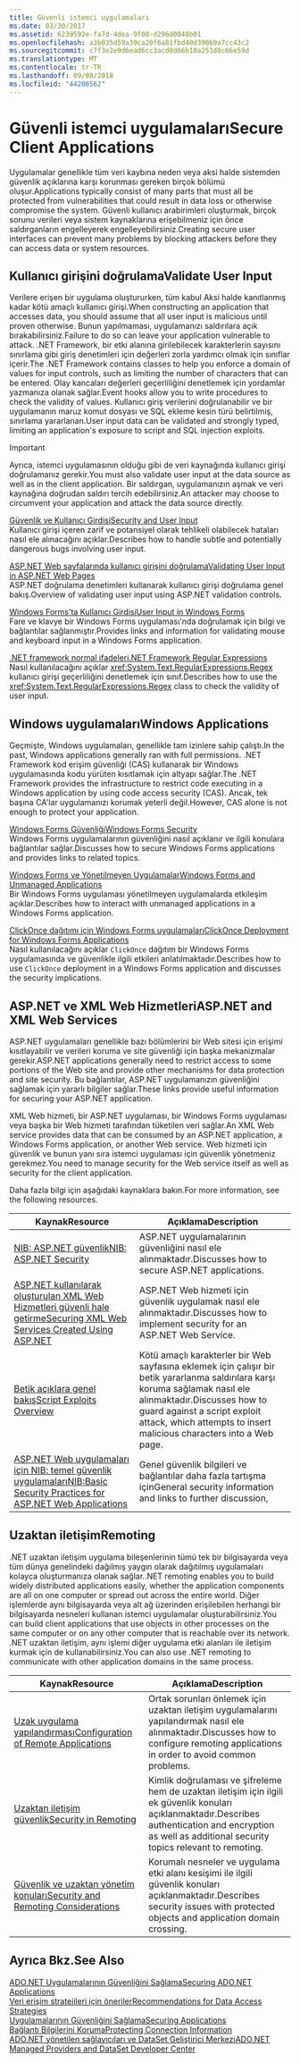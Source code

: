 ```yaml
---
title: Güvenli istemci uygulamaları
ms.date: 03/30/2017
ms.assetid: 6239592e-fa7d-4dea-9f00-d296d0048b01
ms.openlocfilehash: a3b035d59a39ca20f6a81fbd40d39069a7cc43c2
ms.sourcegitcommit: c7f3e2e9d6ead6cc3acd0d66b10a251d0c66e59d
ms.translationtype: MT
ms.contentlocale: tr-TR
ms.lasthandoff: 09/08/2018
ms.locfileid: "44208562"
---
```

# <a name="secure-client-applications"></a><span data-ttu-id="cd5db-102">Güvenli istemci uygulamaları</span><span class="sxs-lookup"><span data-stu-id="cd5db-102">Secure Client Applications</span></span>
<span data-ttu-id="cd5db-103">Uygulamalar genellikle tüm veri kaybına neden veya aksi halde sistemden güvenlik açıklarına karşı korunması gereken birçok bölümü oluşur.</span><span class="sxs-lookup"><span data-stu-id="cd5db-103">Applications typically consist of many parts that must all be protected from vulnerabilities that could result in data loss or otherwise compromise the system.</span></span> <span data-ttu-id="cd5db-104">Güvenli kullanıcı arabirimleri oluşturmak, birçok sorunu verileri veya sistem kaynaklarına erişebilmeniz için önce saldırganların engelleyerek engelleyebilirsiniz.</span><span class="sxs-lookup"><span data-stu-id="cd5db-104">Creating secure user interfaces can prevent many problems by blocking attackers before they can access data or system resources.</span></span>  
  
## <a name="validate-user-input"></a><span data-ttu-id="cd5db-105">Kullanıcı girişini doğrulama</span><span class="sxs-lookup"><span data-stu-id="cd5db-105">Validate User Input</span></span>  
 <span data-ttu-id="cd5db-106">Verilere erişen bir uygulama oluştururken, tüm kabul Aksi halde kanıtlanmış kadar kötü amaçlı kullanıcı girişi.</span><span class="sxs-lookup"><span data-stu-id="cd5db-106">When constructing an application that accesses data, you should assume that all user input is malicious until proven otherwise.</span></span> <span data-ttu-id="cd5db-107">Bunun yapılmaması, uygulamanızı saldırılara açık bırakabilirsiniz.</span><span class="sxs-lookup"><span data-stu-id="cd5db-107">Failure to do so can leave your application vulnerable to attack.</span></span> <span data-ttu-id="cd5db-108">.NET Framework, bir etki alanına girilebilecek karakterlerin sayısını sınırlama gibi giriş denetimleri için değerleri zorla yardımcı olmak için sınıflar içerir.</span><span class="sxs-lookup"><span data-stu-id="cd5db-108">The .NET Framework contains classes to help you enforce a domain of values for input controls, such as limiting the number of characters that can be entered.</span></span> <span data-ttu-id="cd5db-109">Olay kancaları değerleri geçerliliğini denetlemek için yordamlar yazmanıza olanak sağlar.</span><span class="sxs-lookup"><span data-stu-id="cd5db-109">Event hooks allow you to write procedures to check the validity of values.</span></span> <span data-ttu-id="cd5db-110">Kullanıcı giriş verilerini doğrulanabilir ve bir uygulamanın maruz komut dosyası ve SQL ekleme kesin türü belirtilmiş, sınırlama yararlanan.</span><span class="sxs-lookup"><span data-stu-id="cd5db-110">User input data can be validated and strongly typed, limiting an application's exposure to script and SQL injection exploits.</span></span>  
  
> [!IMPORTANT]
>  <span data-ttu-id="cd5db-111">Ayrıca, istemci uygulamasının olduğu gibi de veri kaynağında kullanıcı girişi doğrulamanız gerekir.</span><span class="sxs-lookup"><span data-stu-id="cd5db-111">You must also validate user input at the data source as well as in the client application.</span></span> <span data-ttu-id="cd5db-112">Bir saldırgan, uygulamanızın aşmak ve veri kaynağına doğrudan saldırı tercih edebilirsiniz.</span><span class="sxs-lookup"><span data-stu-id="cd5db-112">An attacker may choose to circumvent your application and attack the data source directly.</span></span>  
  
 [<span data-ttu-id="cd5db-113">Güvenlik ve Kullanıcı Girdisi</span><span class="sxs-lookup"><span data-stu-id="cd5db-113">Security and User Input</span></span>](../../../../docs/standard/security/security-and-user-input.md)  
 <span data-ttu-id="cd5db-114">Kullanıcı girişi içeren zarif ve potansiyel olarak tehlikeli olabilecek hataları nasıl ele alınacağını açıklar.</span><span class="sxs-lookup"><span data-stu-id="cd5db-114">Describes how to handle subtle and potentially dangerous bugs involving user input.</span></span>  
  
 [<span data-ttu-id="cd5db-115">ASP.NET Web sayfalarında kullanıcı girişini doğrulama</span><span class="sxs-lookup"><span data-stu-id="cd5db-115">Validating User Input in ASP.NET Web Pages</span></span>](https://msdn.microsoft.com/library/4ad3dacb-89e0-4cee-89ac-40a3f2a85461)  
 <span data-ttu-id="cd5db-116">ASP.NET doğrulama denetimleri kullanarak kullanıcı girişi doğrulama genel bakış.</span><span class="sxs-lookup"><span data-stu-id="cd5db-116">Overview of validating user input using ASP.NET validation controls.</span></span>  
  
 [<span data-ttu-id="cd5db-117">Windows Forms'ta Kullanıcı Girdisi</span><span class="sxs-lookup"><span data-stu-id="cd5db-117">User Input in Windows Forms</span></span>](../../../../docs/framework/winforms/user-input-in-windows-forms.md)  
 <span data-ttu-id="cd5db-118">Fare ve klavye bir Windows Forms uygulaması'nda doğrulamak için bilgi ve bağlantılar sağlanmıştır.</span><span class="sxs-lookup"><span data-stu-id="cd5db-118">Provides links and information for validating mouse and keyboard input in a Windows Forms application.</span></span>  
  
 [<span data-ttu-id="cd5db-119">.NET framework normal ifadeleri</span><span class="sxs-lookup"><span data-stu-id="cd5db-119">.NET Framework Regular Expressions</span></span>](../../../../docs/standard/base-types/regular-expressions.md)  
 <span data-ttu-id="cd5db-120">Nasıl kullanılacağını açıklar <xref:System.Text.RegularExpressions.Regex> kullanıcı girişi geçerliliğini denetlemek için sınıf.</span><span class="sxs-lookup"><span data-stu-id="cd5db-120">Describes how to use the <xref:System.Text.RegularExpressions.Regex> class to check the validity of user input.</span></span>  
  
## <a name="windows-applications"></a><span data-ttu-id="cd5db-121">Windows uygulamaları</span><span class="sxs-lookup"><span data-stu-id="cd5db-121">Windows Applications</span></span>  
 <span data-ttu-id="cd5db-122">Geçmişte, Windows uygulamaları, genellikle tam izinlere sahip çalıştı.</span><span class="sxs-lookup"><span data-stu-id="cd5db-122">In the past, Windows applications generally ran with full permissions.</span></span> <span data-ttu-id="cd5db-123">.NET Framework kod erişim güvenliği (CAS) kullanarak bir Windows uygulamasında kodu yürüten kısıtlamak için altyapı sağlar.</span><span class="sxs-lookup"><span data-stu-id="cd5db-123">The .NET Framework provides the infrastructure to restrict code executing in a Windows application by using code access security (CAS).</span></span> <span data-ttu-id="cd5db-124">Ancak, tek başına CA'lar uygulamanızı korumak yeterli değil.</span><span class="sxs-lookup"><span data-stu-id="cd5db-124">However, CAS alone is not enough to protect your application.</span></span>  
  
 [<span data-ttu-id="cd5db-125">Windows Forms Güvenliği</span><span class="sxs-lookup"><span data-stu-id="cd5db-125">Windows Forms Security</span></span>](../../../../docs/framework/winforms/windows-forms-security.md)  
 <span data-ttu-id="cd5db-126">Windows Forms uygulamalarının güvenliğini nasıl açıklanır ve ilgili konulara bağlantılar sağlar.</span><span class="sxs-lookup"><span data-stu-id="cd5db-126">Discusses how to secure Windows Forms applications and provides links to related topics.</span></span>  
  
 [<span data-ttu-id="cd5db-127">Windows Forms ve Yönetilmeyen Uygulamalar</span><span class="sxs-lookup"><span data-stu-id="cd5db-127">Windows Forms and Unmanaged Applications</span></span>](../../../../docs/framework/winforms/advanced/windows-forms-and-unmanaged-applications.md)  
 <span data-ttu-id="cd5db-128">Bir Windows Forms uygulaması yönetilmeyen uygulamalarda etkileşim açıklar.</span><span class="sxs-lookup"><span data-stu-id="cd5db-128">Describes how to interact with unmanaged applications in a Windows Forms application.</span></span>  
  
 [<span data-ttu-id="cd5db-129">ClickOnce dağıtımı için Windows Forms uygulamaları</span><span class="sxs-lookup"><span data-stu-id="cd5db-129">ClickOnce Deployment for Windows Forms Applications</span></span>](https://msdn.microsoft.com/library/34d8c770-48f2-460c-8d67-4ea5684511df)  
 <span data-ttu-id="cd5db-130">Nasıl kullanılacağını açıklar `ClickOnce` dağıtım bir Windows Forms uygulamasında ve güvenlikle ilgili etkileri anlatılmaktadır.</span><span class="sxs-lookup"><span data-stu-id="cd5db-130">Describes how to use `ClickOnce` deployment in a Windows Forms application and discusses the security implications.</span></span>  
  
## <a name="aspnet-and-xml-web-services"></a><span data-ttu-id="cd5db-131">ASP.NET ve XML Web Hizmetleri</span><span class="sxs-lookup"><span data-stu-id="cd5db-131">ASP.NET and XML Web Services</span></span>  
 <span data-ttu-id="cd5db-132">ASP.NET uygulamaları genellikle bazı bölümlerini bir Web sitesi için erişimi kısıtlayabilir ve verileri koruma ve site güvenliği için başka mekanizmalar gerekir.</span><span class="sxs-lookup"><span data-stu-id="cd5db-132">ASP.NET applications generally need to restrict access to some portions of the Web site and provide other mechanisms for data protection and site security.</span></span> <span data-ttu-id="cd5db-133">Bu bağlantılar, ASP.NET uygulamanızın güvenliğini sağlamak için yararlı bilgiler sağlar.</span><span class="sxs-lookup"><span data-stu-id="cd5db-133">These links provide useful information for securing your ASP.NET application.</span></span>  
  
 <span data-ttu-id="cd5db-134">XML Web hizmeti, bir ASP.NET uygulaması, bir Windows Forms uygulaması veya başka bir Web hizmeti tarafından tüketilen veri sağlar.</span><span class="sxs-lookup"><span data-stu-id="cd5db-134">An XML Web service provides data that can be consumed by an ASP.NET application, a Windows Forms application, or another Web service.</span></span> <span data-ttu-id="cd5db-135">Web hizmeti için güvenlik ve bunun yanı sıra istemci uygulaması için güvenlik yönetmeniz gerekmez.</span><span class="sxs-lookup"><span data-stu-id="cd5db-135">You need to manage security for the Web service itself as well as security for the client application.</span></span>  
  
 <span data-ttu-id="cd5db-136">Daha fazla bilgi için aşağıdaki kaynaklara bakın.</span><span class="sxs-lookup"><span data-stu-id="cd5db-136">For more information, see the following resources.</span></span>  
  
|<span data-ttu-id="cd5db-137">Kaynak</span><span class="sxs-lookup"><span data-stu-id="cd5db-137">Resource</span></span>|<span data-ttu-id="cd5db-138">Açıklama</span><span class="sxs-lookup"><span data-stu-id="cd5db-138">Description</span></span>|  
|--------------|-----------------|  
|[<span data-ttu-id="cd5db-139">NIB: ASP.NET güvenlik</span><span class="sxs-lookup"><span data-stu-id="cd5db-139">NIB: ASP.NET Security</span></span>](https://msdn.microsoft.com/library/04b37532-18d9-40b4-8e5f-ee09a70b311d)|<span data-ttu-id="cd5db-140">ASP.NET uygulamalarının güvenliğini nasıl ele alınmaktadır.</span><span class="sxs-lookup"><span data-stu-id="cd5db-140">Discusses how to secure ASP.NET applications.</span></span>|  
|[<span data-ttu-id="cd5db-141">ASP.NET kullanılarak oluşturulan XML Web Hizmetleri güvenli hale getirme</span><span class="sxs-lookup"><span data-stu-id="cd5db-141">Securing XML Web Services Created Using ASP.NET</span></span>](https://msdn.microsoft.com/library/354b2ab1-2782-4542-b32a-dc560178b90c)|<span data-ttu-id="cd5db-142">ASP.NET Web hizmeti için güvenlik uygulamak nasıl ele alınmaktadır.</span><span class="sxs-lookup"><span data-stu-id="cd5db-142">Discusses how to implement security for an ASP.NET Web Service.</span></span>|  
|[<span data-ttu-id="cd5db-143">Betik açıklara genel bakış</span><span class="sxs-lookup"><span data-stu-id="cd5db-143">Script Exploits Overview</span></span>](https://msdn.microsoft.com/library/772c7312-211a-4eb3-8d6e-eec0aa1dcc07)|<span data-ttu-id="cd5db-144">Kötü amaçlı karakterler bir Web sayfasına eklemek için çalışır bir betik yararlanma saldırılara karşı koruma sağlamak nasıl ele alınmaktadır.</span><span class="sxs-lookup"><span data-stu-id="cd5db-144">Discusses how to guard against a script exploit attack, which attempts to insert malicious characters into a Web page.</span></span>|  
|[<span data-ttu-id="cd5db-145">ASP.NET Web uygulamaları için NIB: temel güvenlik uygulamaları</span><span class="sxs-lookup"><span data-stu-id="cd5db-145">NIB:Basic Security Practices for ASP.NET Web Applications</span></span>](https://msdn.microsoft.com/library/94a52ab8-731d-417e-b997-721baf43df38)|<span data-ttu-id="cd5db-146">Genel güvenlik bilgileri ve bağlantılar daha fazla tartışma için</span><span class="sxs-lookup"><span data-stu-id="cd5db-146">General security information and links to further discussion,</span></span>|  
  
## <a name="remoting"></a><span data-ttu-id="cd5db-147">Uzaktan iletişim</span><span class="sxs-lookup"><span data-stu-id="cd5db-147">Remoting</span></span>  
 <span data-ttu-id="cd5db-148">.NET uzaktan iletişim uygulama bileşenlerinin tümü tek bir bilgisayarda veya tüm dünya genelindeki dağılmış yaygın olarak dağıtılmış uygulamaları kolayca oluşturmanıza olanak sağlar.</span><span class="sxs-lookup"><span data-stu-id="cd5db-148">.NET remoting enables you to build widely distributed applications easily, whether the application components are all on one computer or spread out across the entire world.</span></span> <span data-ttu-id="cd5db-149">Diğer işlemlerde aynı bilgisayarda veya alt ağ üzerinden erişilebilen herhangi bir bilgisayarda nesneleri kullanan istemci uygulamalar oluşturabilirsiniz.</span><span class="sxs-lookup"><span data-stu-id="cd5db-149">You can build client applications that use objects in other processes on the same computer or on any other computer that is reachable over its network.</span></span> <span data-ttu-id="cd5db-150">.NET uzaktan iletişim, aynı işlemi diğer uygulama etki alanları ile iletişim kurmak için de kullanabilirsiniz.</span><span class="sxs-lookup"><span data-stu-id="cd5db-150">You can also use .NET remoting to communicate with other application domains in the same process.</span></span>  
  
|<span data-ttu-id="cd5db-151">Kaynak</span><span class="sxs-lookup"><span data-stu-id="cd5db-151">Resource</span></span>|<span data-ttu-id="cd5db-152">Açıklama</span><span class="sxs-lookup"><span data-stu-id="cd5db-152">Description</span></span>|  
|--------------|-----------------|  
|[<span data-ttu-id="cd5db-153">Uzak uygulama yapılandırması</span><span class="sxs-lookup"><span data-stu-id="cd5db-153">Configuration of Remote Applications</span></span>](https://msdn.microsoft.com/library/92c0c097-d984-4315-835b-7490ecdf1097)|<span data-ttu-id="cd5db-154">Ortak sorunları önlemek için uzaktan iletişim uygulamalarını yapılandırmak nasıl ele alınmaktadır.</span><span class="sxs-lookup"><span data-stu-id="cd5db-154">Discusses how to configure remoting applications in order to avoid common problems.</span></span>|  
|[<span data-ttu-id="cd5db-155">Uzaktan iletişim güvenlik</span><span class="sxs-lookup"><span data-stu-id="cd5db-155">Security in Remoting</span></span>](https://msdn.microsoft.com/library/9574262c-d4b1-41c5-8600-24ff147c0add)|<span data-ttu-id="cd5db-156">Kimlik doğrulaması ve şifreleme hem de uzaktan iletişim için ilgili ek güvenlik konuları açıklanmaktadır.</span><span class="sxs-lookup"><span data-stu-id="cd5db-156">Describes authentication and encryption as well as additional security topics relevant to remoting.</span></span>|  
|[<span data-ttu-id="cd5db-157">Güvenlik ve uzaktan yönetim konuları</span><span class="sxs-lookup"><span data-stu-id="cd5db-157">Security and Remoting Considerations</span></span>](../../../../docs/framework/misc/security-and-remoting-considerations.md)|<span data-ttu-id="cd5db-158">Korumalı nesneler ve uygulama etki alanı kesişimi ile ilgili güvenlik konuları açıklanmaktadır.</span><span class="sxs-lookup"><span data-stu-id="cd5db-158">Describes security issues with protected objects and application domain crossing.</span></span>|  
  
## <a name="see-also"></a><span data-ttu-id="cd5db-159">Ayrıca Bkz.</span><span class="sxs-lookup"><span data-stu-id="cd5db-159">See Also</span></span>  
 [<span data-ttu-id="cd5db-160">ADO.NET Uygulamalarının Güvenliğini Sağlama</span><span class="sxs-lookup"><span data-stu-id="cd5db-160">Securing ADO.NET Applications</span></span>](../../../../docs/framework/data/adonet/securing-ado-net-applications.md)  
 [<span data-ttu-id="cd5db-161">Veri erişim stratejileri için öneriler</span><span class="sxs-lookup"><span data-stu-id="cd5db-161">Recommendations for Data Access Strategies</span></span>](https://msdn.microsoft.com/library/72411f32-d12a-4de8-b961-e54fca7faaf5)  
 [<span data-ttu-id="cd5db-162">Uygulamalarının Güvenliğini Sağlama</span><span class="sxs-lookup"><span data-stu-id="cd5db-162">Securing Applications</span></span>](/visualstudio/ide/securing-applications)  
 [<span data-ttu-id="cd5db-163">Bağlantı Bilgilerini Koruma</span><span class="sxs-lookup"><span data-stu-id="cd5db-163">Protecting Connection Information</span></span>](../../../../docs/framework/data/adonet/protecting-connection-information.md)  
 [<span data-ttu-id="cd5db-164">ADO.NET yönetilen sağlayıcıları ve DataSet Geliştirici Merkezi</span><span class="sxs-lookup"><span data-stu-id="cd5db-164">ADO.NET Managed Providers and DataSet Developer Center</span></span>](https://go.microsoft.com/fwlink/?LinkId=217917)
